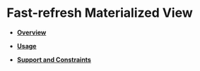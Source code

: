 # Fast-refresh Materialized View<a name="EN-US_TOPIC_0295970206"></a>

-   **[Overview](overview-51.md)**  

-   **[Usage](usage-51.md)**  

-   **[Support and Constraints](support-and-constraints-19.md)**  


